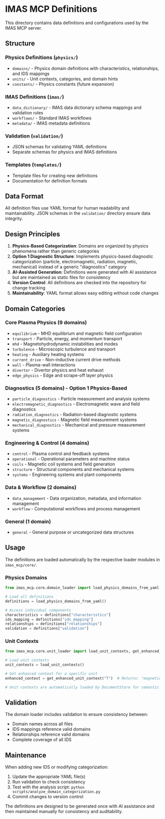 # IMAS MCP Definitions

This directory contains data definitions and configurations used by the IMAS MCP server.

## Structure

### Physics Definitions (`physics/`)

- `domains/` - Physics domain definitions with characteristics, relationships, and IDS mappings
- `units/` - Unit contexts, categories, and domain hints
- `constants/` - Physics constants (future expansion)

### IMAS Definitions (`imas/`)

- `data_dictionary/` - IMAS data dictionary schema mappings and validation rules
- `workflows/` - Standard IMAS workflows
- `metadata/` - IMAS metadata definitions

### Validation (`validation/`)

- JSON schemas for validating YAML definitions
- Separate schemas for physics and IMAS definitions

### Templates (`templates/`)

- Template files for creating new definitions
- Documentation for definition formats

## Data Format

All definition files use YAML format for human readability and maintainability.
JSON schemas in the `validation/` directory ensure data integrity.

## Design Principles

1. **Physics-Based Categorization**: Domains are organized by physics phenomena rather than generic categories
2. **Option 1 Diagnostic Structure**: Implements physics-based diagnostic categorization (particle, electromagnetic, radiation, magnetic, mechanical) instead of a generic "diagnostics" category
3. **AI-Assisted Generation**: Definitions were generated with AI assistance but are maintained as static files for consistency
4. **Version Control**: All definitions are checked into the repository for change tracking
5. **Maintainability**: YAML format allows easy editing without code changes

## Domain Categories

### Core Plasma Physics (9 domains)

- `equilibrium` - MHD equilibrium and magnetic field configuration
- `transport` - Particle, energy, and momentum transport
- `mhd` - Magnetohydrodynamic instabilities and modes
- `turbulence` - Microscopic turbulence and transport
- `heating` - Auxiliary heating systems
- `current_drive` - Non-inductive current drive methods
- `wall` - Plasma-wall interactions
- `divertor` - Divertor physics and heat exhaust
- `edge_physics` - Edge and scrape-off layer physics

### Diagnostics (5 domains) - Option 1 Physics-Based

- `particle_diagnostics` - Particle measurement and analysis systems
- `electromagnetic_diagnostics` - Electromagnetic wave and field diagnostics
- `radiation_diagnostics` - Radiation-based diagnostic systems
- `magnetic_diagnostics` - Magnetic field measurement systems
- `mechanical_diagnostics` - Mechanical and pressure measurement systems

### Engineering & Control (4 domains)

- `control` - Plasma control and feedback systems
- `operational` - Operational parameters and machine status
- `coils` - Magnetic coil systems and field generation
- `structure` - Structural components and mechanical systems
- `systems` - Engineering systems and plant components

### Data & Workflow (2 domains)

- `data_management` - Data organization, metadata, and information management
- `workflow` - Computational workflows and process management

### General (1 domain)

- `general` - General purpose or uncategorized data structures

## Usage

The definitions are loaded automatically by the respective loader modules in `imas_mcp/core/`.

### Physics Domains

```python
from imas_mcp.core.domain_loader import load_physics_domains_from_yaml

# Load all definitions
definitions = load_physics_domains_from_yaml()

# Access individual components
characteristics = definitions["characteristics"]
ids_mapping = definitions["ids_mapping"]
relationships = definitions["relationships"]
validation = definitions["validation"]
```

### Unit Contexts

```python
from imas_mcp.core.unit_loader import load_unit_contexts, get_enhanced_unit_context

# Load unit contexts
unit_contexts = load_unit_contexts()

# Get enhanced context for a specific unit
enhanced_context = get_enhanced_unit_context("T")  # Returns: "magnetic_field_strength magnetic_flux_density electromagnetic magnetics current_drive heating"

# Unit contexts are automatically loaded by DocumentStore for semantic search
```

## Validation

The domain loader includes validation to ensure consistency between:

- Domain names across all files
- IDS mappings reference valid domains
- Relationships reference valid domains
- Complete coverage of all IDS

## Maintenance

When adding new IDS or modifying categorization:

1. Update the appropriate YAML file(s)
2. Run validation to check consistency
3. Test with the analysis script: `python scripts/analyze_domain_categorization.py`
4. Commit changes to version control

The definitions are designed to be generated once with AI assistance and then maintained manually for consistency and auditability.

